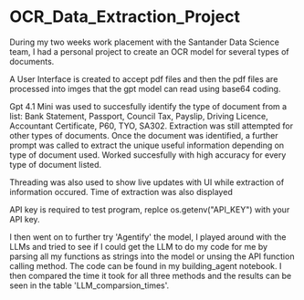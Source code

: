 # OCR_Data_Extraction_Project
During my two weeks work placement with the Santander Data Science team, I had a personal project to create an OCR model for several types of documents. 

A User Interface is created to accept pdf files and then the pdf files are processed into imges that the gpt model can read using base64 coding.

Gpt 4.1 Mini was used to succesfully identify the type of document from a list: Bank Statement, Passport, Council Tax, Payslip, Driving Licence, 
Accountant Certificate, P60, TYO, SA302. Extraction was still attempted for other types of documents. Once the document was identified, a further prompt was called to extract the unique useful information depending on type of document used. Worked succesfully with high accuracy for every type of document listed.

Threading was also used to show live updates with UI while extraction of information occured. Time of extraction was also displayed

API key is required to test program, replce os.getenv("API_KEY") with your API key. 

I then went on to further try 'Agentify' the model, I played around with the LLMs and tried to see if I could get the LLM to do my code for me by parsing all my functions as strings into the model or unsing the API function calling method. The code can be found in my building_agent notebook. I then compared the time it took for all three methods and the results can be seen in the table 'LLM_comparsion_times'.
